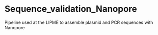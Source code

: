 # Sequence_validation_Nanopore
Pipeline used at the LIPME to assemble plasmid and PCR sequences with Nanopore 
